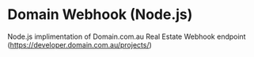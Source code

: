 # Domain Webhook (Node.js)
Node.js implimentation of Domain.com.au Real Estate Webhook endpoint
(https://developer.domain.com.au/projects/)
